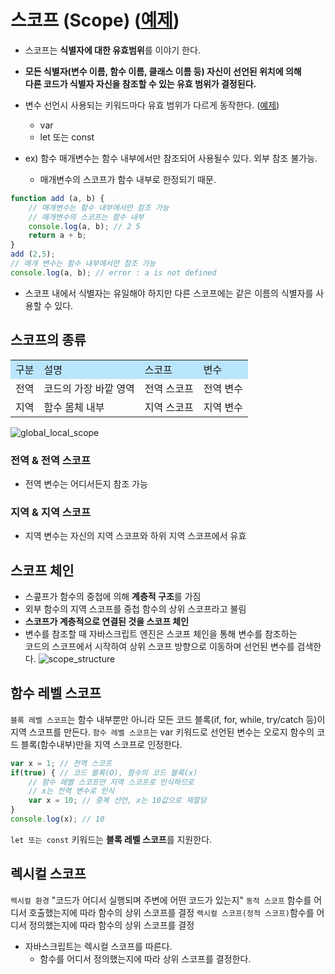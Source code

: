 # 스코프 (Scope) ([예제](./src/scope_example.html))
* 스코프는 **식별자에 대한 유효범위**를 이야기 한다.
* **모든 식별자(변수 이름, 함수 이름, 클래스 이름 등) 자신이 선언된 위치에 의해  
다른 코드가 식별자 자신을 참조할 수 있는 유효 범위가 결정된다.**
* 변수 선언시 사용되는 키워드마다 유효 범위가 다르게 동작한다. ([예제](./src/var_let_const_example.html))
    * var
    * let 또는 const

* ex) 함수 매개변수는 함수 내부에서만 참조되어 사용될수 있다. 외부 참조 불가능.
    * 매개변수의 스코프가 함수 내부로 한정되기 때문.

```javascript
function add (a, b) {
    // 매개변수는 함수 내부에서만 참조 가능
    // 매개변수의 스코프는 함수 내부
    console.log(a, b); // 2 5
    return a + b;
}
add (2,5);
// 매개 변수는 함수 내부에서만 참조 가능
console.log(a, b); // error : a is not defined
```
* 스코프 내에서 식별자는 유일해야 하지만 다른 스코프에는 같은 이름의 식별자를 사용할 수 있다.

## 스코프의 종류
<table>
    <tr>
        <td bgcolor="#BAE6FD">구분</td>
        <td bgcolor="#BAE6FD">설명</td>
        <td bgcolor="#BAE6FD">스코프</td>
        <td bgcolor="#BAE6FD">변수</td>
    </tr>
    <tr>
        <td>전역</td>
        <td>코드의 가장 바깥 영역</td>
        <td>전역 스코프</td>
        <td>전역 변수</td>
    </tr>
    <tr>
        <td>지역</td>
        <td>함수 몸체 내부</td>
        <td>지역 스코프</td>
        <td>지역 변수</td>
    </tr>
</table>

![global_local_scope](https://user-images.githubusercontent.com/63139527/171994543-1d08ba1d-c863-47d3-831a-92b0bda7914f.png)

### 전역 & 전역 스코프
* 전역 변수는 어디서든지 참조 가능

### 지역 & 지역 스코프
* 지역 변수는 자신의 지역 스코프와 하위 지역 스코프에서 유효

## 스코프 체인
* 스콮프가 함수의 중첩에 의해 **계층적 구조**를 가짐
* 외부 함수의 지역 스코프를 중첩 함수의 상위 스코프라고 불림
* **스코프가 계층적으로 연결된 것을 스코프 체인**
* 변수를 참조할 때 자바스크립트 엔진은 스코프 체인을 통해 변수를 참조하는  
코드의 스코프에서 시작하여 상위 스코프 방향으로 이동하며 선언된 변수를 검색한다.
![scope_structure](https://user-images.githubusercontent.com/63139527/171995645-58c777ef-eea5-4972-bed7-04d81c91b04f.png)

## 함수 레벨 스코프
`블록 레벨 스코프`는 함수 내부뿐만 아니라 모든 코드 블록(if, for, while, try/catch 등)이 지역 스코프를 만든다.
`함수 레벨 스코프`는 var 키워드로 선언된 변수는 오로지 함수의 코드 블록(함수내부)만을 지역 스코프로 인정한다.
```javascript
var x = 1; // 전역 스코프
if(true) { // 코드 블록(O), 함수의 코드 블록(x)
    // 함수 레벨 스코프만 지역 스코프로 인식하므로
    // x는 전역 변수로 인식
    var x = 10; // 중복 선언, x는 10값으로 재할당
}
console.log(x); // 10
```
`let 또는 const` 키워드는 **블록 레벨 스코프**를 지원한다.

## 렉시컬 스코프
`렉시컬 환경` "코드가 어디서 실행되며 주변에 어떤 코드가 있는지"
`동적 스코프` 함수를 어디서 호출했는지에 따라 함수의 상위 스코프를 결정
`렉시컬 스코프(정적 스코프)`함수를 어디서 정의했는지에 따라 함수의 상위 스코프를 결정
* 자바스크립트는 렉시컬 스코프를 따른다.
    * 함수를 어디서 정의했는지에 따라 상위 스코프를 결정한다.